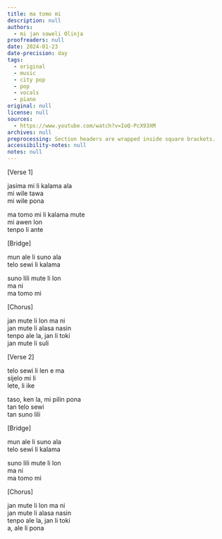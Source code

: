 ```yaml
---
title: ma tomo mi
description: null
authors:
  - mi jan soweli Olinja
proofreaders: null
date: 2024-01-23
date-precision: day
tags:
  - original
  - music
  - city pop
  - pop
  - vocals
  - piano
original: null
license: null
sources:
  - https://www.youtube.com/watch?v=IoQ-PcX93XM
archives: null
preprocessing: Section headers are wrapped inside square brackets.
accessibility-notes: null
notes: null
---
```


\[Verse 1]

jasima mi li kalama ala  \
mi wile tawa  \
mi wile pona

ma tomo mi li kalama mute  \
mi awen lon  \
tenpo li ante

\[Bridge]

mun ale li suno ala  \
telo sewi li kalama

suno lili mute li lon  \
ma ni  \
ma tomo mi

\[Chorus]

jan mute li lon ma ni  \
jan mute li alasa nasin  \
tenpo ale la, jan li toki  \
jan mute li suli

\[Verse 2]

telo sewi li len e ma  \
sijelo mi li  \
lete, li ike

taso, ken la, mi pilin pona  \
tan telo sewi  \
tan suno lili

\[Bridge]

mun ale li suno ala  \
telo sewi li kalama

suno lili mute li lon  \
ma ni  \
ma tomo mi

\[Chorus]

jan mute li lon ma ni  \
jan mute li alasa nasin  \
tenpo ale la, jan li toki  \
a, ale li pona
